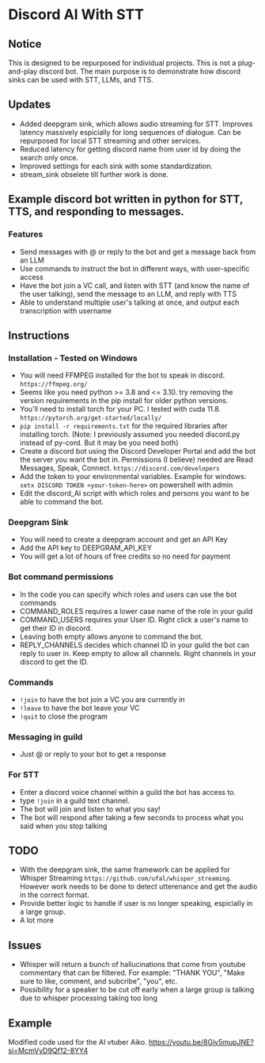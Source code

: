 # Discord AI With STT

## Notice
This is designed to be repurposed for individual projects. This is not a plug-and-play discord bot. The main purpose is to demonstrate how discord sinks can be used with STT, LLMs, and TTS. 
## Updates
- Added deepgram sink, which allows audio streaming for STT. Improves latency massively espicially for long sequences of dialogue. Can be repurposed for local STT streaming and other services.
- Reduced latency for getting discord name from user id by doing the search only once.
- Improved settings for each sink with some standardization.
- stream_sink obselete till further work is done.

## Example discord bot written in python for STT, TTS, and responding to messages.
### Features
- Send messages with @ or reply to the bot and get a message back from an LLM
- Use commands to instruct the bot in different ways, with user-specific access
- Have the bot join a VC call, and listen with STT (and know the name of the user talking), send the message to an LLM, and reply with TTS
- Able to understand multiple user's talking at once, and output each transcription with username

## Instructions
### Installation - Tested on Windows
- You will need FFMPEG installed for the bot to speak in discord. ```https://ffmpeg.org/```
- Seems like you need python >= 3.8 and <= 3.10. try removing the version requirements in the pip install for older python versions.
- You'll need to install torch for your PC. I tested with cuda 11.8. ```https://pytorch.org/get-started/locally/```
- ```pip install -r requirements.txt``` for the required libraries after installing torch. (Note: I previously assumed you needed discord.py instead of py-cord. But it may be you need both)
- Create a discord bot using the Discord Developer Portal and add the bot the server you want the bot in. Permissions (I believe) needed are Read Messages, Speak, Connect. ```https://discord.com/developers```
- Add the token to your environmental variables. Example for windows: ```setx DISCORD TOKEN <your-token-here>``` on powershell with admin
- Edit the discord_AI script with which roles and persons you want to be able to command the bot.

### Deepgram Sink
- You will need to create a deepgram account and get an API Key
- Add the API key to DEEPGRAM_API_KEY
- You will get a lot of hours of free credits so no need for payment

### Bot command permissions
 - In the code you can specify which roles and users can use the bot commands
 - COMMAND_ROLES requires a lower case name of the role in your guild
 - COMMAND_USERS requires your User ID. Right click a user's name to get their ID in discord.
 - Leaving both empty allows anyone to command the bot.
 - REPLY_CHANNELS decides which channel ID in your guild the bot can reply to user in. Keep empty to allow all channels. Right channels in your discord to get the ID.


### Commands
- ```!join``` to have the bot join a VC you are currently in
- ```!leave``` to have the bot leave your VC
- ```!quit``` to close the program

### Messaging in guild
- Just @ or reply to your bot to get a response
  
### For STT
- Enter a discord voice channel within a guild the bot has access to.
- type ```!join``` in a guild text channel.
- The bot will join and listen to what you say!
- The bot will respond after taking a few seconds to process what you said when you stop talking

## TODO
- With the deepgram sink, the same framework can be applied for Whisper Streaming ```https://github.com/ufal/whisper_streaming```. However work needs to be done to detect utterenance and get the audio in the correct format.
- Provide better logic to handle if user is no longer speaking, espicially in a large group.
- A lot more

## Issues
- Whisper will return a bunch of hallucinations that come from youtube commentary that can be filtered. For example: "THANK YOU", "Make sure to like, comment, and subcribe", "you", etc.
- Possibility for a speaker to be cut off early when a large group is talking due to whisper processing taking too long

## Example
Modified code used for the AI vtuber Aiko.
https://youtu.be/8Giv5mupJNE?si=McmVyD9Qf12-8YY4
